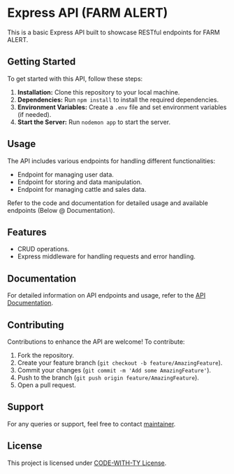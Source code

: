 # Express API (FARM ALERT)

This is a basic Express API built to showcase RESTful endpoints for FARM ALERT.

## Getting Started

To get started with this API, follow these steps:

1. **Installation:** Clone this repository to your local machine.
2. **Dependencies:** Run `npm install` to install the required dependencies.
3. **Environment Variables:** Create a `.env` file and set environment variables (if needed).
4. **Start the Server:** Run `nodemon app` to start the server.

## Usage

The API includes various endpoints for handling different functionalities:

- Endpoint for managing user data.
- Endpoint for storing and data manipulation.
- Endpoint for managing cattle and sales data.

Refer to the code and documentation for detailed usage and available endpoints (Below @ Documentation).

## Features

- CRUD operations.
- Express middleware for handling requests and error handling.

## Documentation

For detailed information on API endpoints and usage, refer to the [API Documentation](https://cima-app.onrender.com).

## Contributing

Contributions to enhance the API are welcome! To contribute:

1. Fork the repository.
2. Create your feature branch (`git checkout -b feature/AmazingFeature`).
3. Commit your changes (`git commit -m 'Add some AmazingFeature'`).
4. Push to the branch (`git push origin feature/AmazingFeature`).
5. Open a pull request.

## Support

For any queries or support, feel free to contact [maintainer](mailto:isaacolorunfemi330@gmail.com).

## License

This project is licensed under [CODE-WITH-TY License](codewithty.dev).
